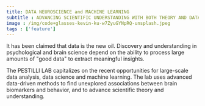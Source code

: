 ```yaml
---
title: DATA NEUROSCIENCE and MACHINE LEARNING
subtitle : ADVANCING SCIENTIFIC UNDERSTANDING WITH BOTH THEORY AND DATA-DRIVEN METHODS
image : /img/code+glasses-kevin-ku-w7ZyuGYNpRQ-unsplash.jpeg
tags : ['feature']
---
```

It has been claimed that data is the new oil. Discovery and understanding in psychological and brain science depend on the ability to process large amounts of "good data" to extract meaningful insights. 

The PESTILLI LAB capitalizes on the recent opportunities for large-scale data analysis, data science and machine learning. The lab uses advanced data-driven methods to find unexplored associations between brain biomarkers and behavior, and to advance scientific theory and understanding.
